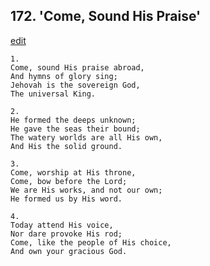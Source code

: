
## 172.  'Come, Sound His Praise'
[edit](https://docs.google.com/document/d/1ABB10iXlgYdo4Qv4I7RxHb6ELnA8FuqS/edit?mode=html)




    1.
    Come, sound His praise abroad, 
    And hymns of glory sing; 
    Jehovah is the sovereign God, 
    The universal King. 

    2.
    He formed the deeps unknown; 
    He gave the seas their bound; 
    The watery worlds are all His own, 
    And His the solid ground. 

    3.
    Come, worship at His throne, 
    Come, bow before the Lord; 
    We are His works, and not our own; 
    He formed us by His word. 

    4.
    Today attend His voice, 
    Nor dare provoke His rod; 
    Come, like the people of His choice, 
    And own your gracious God.
